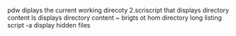 pdw diplays the current working direcoty
2.scriscript that displays directory content
ls displays directory content
~ brigts ot hom directory
long listing script 
-a display hidden files

